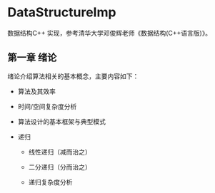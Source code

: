 # DataStructureImp
数据结构C++ 实现，参考清华大学邓俊辉老师《数据结构(C++语言版)》。



## 第一章 绪论

绪论介绍算法相关的基本概念，主要内容如下：

- 算法及其效率

- 时间/空间复杂度分析

- 算法设计的基本框架与典型模式

- 递归

  - 线性递归（减而治之）
  - 二分递归（分而治之）

  - 递归复杂度分析

